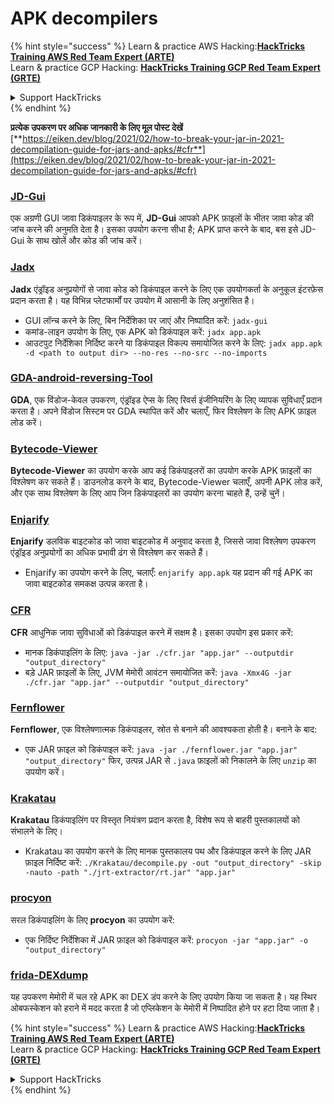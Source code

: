 # APK decompilers

{% hint style="success" %}
Learn & practice AWS Hacking:<img src="../../.gitbook/assets/arte.png" alt="" data-size="line">[**HackTricks Training AWS Red Team Expert (ARTE)**](https://training.hacktricks.xyz/courses/arte)<img src="../../.gitbook/assets/arte.png" alt="" data-size="line">\
Learn & practice GCP Hacking: <img src="../../.gitbook/assets/grte.png" alt="" data-size="line">[**HackTricks Training GCP Red Team Expert (GRTE)**<img src="../../.gitbook/assets/grte.png" alt="" data-size="line">](https://training.hacktricks.xyz/courses/grte)

<details>

<summary>Support HackTricks</summary>

* Check the [**subscription plans**](https://github.com/sponsors/carlospolop)!
* **Join the** 💬 [**Discord group**](https://discord.gg/hRep4RUj7f) or the [**telegram group**](https://t.me/peass) or **follow** us on **Twitter** 🐦 [**@hacktricks\_live**](https://twitter.com/hacktricks\_live)**.**
* **Share hacking tricks by submitting PRs to the** [**HackTricks**](https://github.com/carlospolop/hacktricks) and [**HackTricks Cloud**](https://github.com/carlospolop/hacktricks-cloud) github repos.

</details>
{% endhint %}

**प्रत्येक उपकरण पर अधिक जानकारी के लिए मूल पोस्ट देखें** [**https://eiken.dev/blog/2021/02/how-to-break-your-jar-in-2021-decompilation-guide-for-jars-and-apks/#cfr**](https://eiken.dev/blog/2021/02/how-to-break-your-jar-in-2021-decompilation-guide-for-jars-and-apks/#cfr)

### [JD-Gui](https://github.com/java-decompiler/jd-gui)

एक अग्रणी GUI जावा डिकंपाइलर के रूप में, **JD-Gui** आपको APK फ़ाइलों के भीतर जावा कोड की जांच करने की अनुमति देता है। इसका उपयोग करना सीधा है; APK प्राप्त करने के बाद, बस इसे JD-Gui के साथ खोलें और कोड की जांच करें।

### [Jadx](https://github.com/skylot/jadx)

**Jadx** एंड्रॉइड अनुप्रयोगों से जावा कोड को डिकंपाइल करने के लिए एक उपयोगकर्ता के अनुकूल इंटरफ़ेस प्रदान करता है। यह विभिन्न प्लेटफार्मों पर उपयोग में आसानी के लिए अनुशंसित है।

* GUI लॉन्च करने के लिए, बिन निर्देशिका पर जाएं और निष्पादित करें: `jadx-gui`
* कमांड-लाइन उपयोग के लिए, एक APK को डिकंपाइल करें: `jadx app.apk`
* आउटपुट निर्देशिका निर्दिष्ट करने या डिकंपाइल विकल्प समायोजित करने के लिए: `jadx app.apk -d <path to output dir> --no-res --no-src --no-imports`

### [GDA-android-reversing-Tool](https://github.com/charles2gan/GDA-android-reversing-Tool)

**GDA**, एक विंडोज-केवल उपकरण, एंड्रॉइड ऐप्स के लिए रिवर्स इंजीनियरिंग के लिए व्यापक सुविधाएँ प्रदान करता है। अपने विंडोज सिस्टम पर GDA स्थापित करें और चलाएँ, फिर विश्लेषण के लिए APK फ़ाइल लोड करें।

### [Bytecode-Viewer](https://github.com/Konloch/bytecode-viewer/releases)

**Bytecode-Viewer** का उपयोग करके आप कई डिकंपाइलरों का उपयोग करके APK फ़ाइलों का विश्लेषण कर सकते हैं। डाउनलोड करने के बाद, Bytecode-Viewer चलाएँ, अपनी APK लोड करें, और एक साथ विश्लेषण के लिए आप जिन डिकंपाइलरों का उपयोग करना चाहते हैं, उन्हें चुनें।

### [Enjarify](https://github.com/Storyyeller/enjarify)

**Enjarify** डलविक बाइटकोड को जावा बाइटकोड में अनुवाद करता है, जिससे जावा विश्लेषण उपकरण एंड्रॉइड अनुप्रयोगों का अधिक प्रभावी ढंग से विश्लेषण कर सकते हैं।

* Enjarify का उपयोग करने के लिए, चलाएँ: `enjarify app.apk` यह प्रदान की गई APK का जावा बाइटकोड समकक्ष उत्पन्न करता है।

### [CFR](https://github.com/leibnitz27/cfr)

**CFR** आधुनिक जावा सुविधाओं को डिकंपाइल करने में सक्षम है। इसका उपयोग इस प्रकार करें:

* मानक डिकंपाइलिंग के लिए: `java -jar ./cfr.jar "app.jar" --outputdir "output_directory"`
* बड़े JAR फ़ाइलों के लिए, JVM मेमोरी आवंटन समायोजित करें: `java -Xmx4G -jar ./cfr.jar "app.jar" --outputdir "output_directory"`

### [Fernflower](https://github.com/JetBrains/intellij-community/tree/master/plugins/java-decompiler/engine)

**Fernflower**, एक विश्लेषणात्मक डिकंपाइलर, स्रोत से बनाने की आवश्यकता होती है। बनाने के बाद:

* एक JAR फ़ाइल को डिकंपाइल करें: `java -jar ./fernflower.jar "app.jar" "output_directory"` फिर, उत्पन्न JAR से `.java` फ़ाइलों को निकालने के लिए `unzip` का उपयोग करें।

### [Krakatau](https://github.com/Storyyeller/Krakatau)

**Krakatau** डिकंपाइलिंग पर विस्तृत नियंत्रण प्रदान करता है, विशेष रूप से बाहरी पुस्तकालयों को संभालने के लिए।

* Krakatau का उपयोग करने के लिए मानक पुस्तकालय पथ और डिकंपाइल करने के लिए JAR फ़ाइल निर्दिष्ट करें: `./Krakatau/decompile.py -out "output_directory" -skip -nauto -path "./jrt-extractor/rt.jar" "app.jar"`

### [procyon](https://github.com/mstrobel/procyon)

सरल डिकंपाइलिंग के लिए **procyon** का उपयोग करें:

* एक निर्दिष्ट निर्देशिका में JAR फ़ाइल को डिकंपाइल करें: `procyon -jar "app.jar" -o "output_directory"`

### [frida-DEXdump](https://github.com/hluwa/frida-dexdump)

यह उपकरण मेमोरी में चल रहे APK का DEX डंप करने के लिए उपयोग किया जा सकता है। यह स्थिर ओबफस्केशन को हराने में मदद करता है जो एप्लिकेशन के मेमोरी में निष्पादित होने पर हटा दिया जाता है।

{% hint style="success" %}
Learn & practice AWS Hacking:<img src="../../.gitbook/assets/arte.png" alt="" data-size="line">[**HackTricks Training AWS Red Team Expert (ARTE)**](https://training.hacktricks.xyz/courses/arte)<img src="../../.gitbook/assets/arte.png" alt="" data-size="line">\
Learn & practice GCP Hacking: <img src="../../.gitbook/assets/grte.png" alt="" data-size="line">[**HackTricks Training GCP Red Team Expert (GRTE)**<img src="../../.gitbook/assets/grte.png" alt="" data-size="line">](https://training.hacktricks.xyz/courses/grte)

<details>

<summary>Support HackTricks</summary>

* Check the [**subscription plans**](https://github.com/sponsors/carlospolop)!
* **Join the** 💬 [**Discord group**](https://discord.gg/hRep4RUj7f) or the [**telegram group**](https://t.me/peass) or **follow** us on **Twitter** 🐦 [**@hacktricks\_live**](https://twitter.com/hacktricks\_live)**.**
* **Share hacking tricks by submitting PRs to the** [**HackTricks**](https://github.com/carlospolop/hacktricks) and [**HackTricks Cloud**](https://github.com/carlospolop/hacktricks-cloud) github repos.

</details>
{% endhint %}

